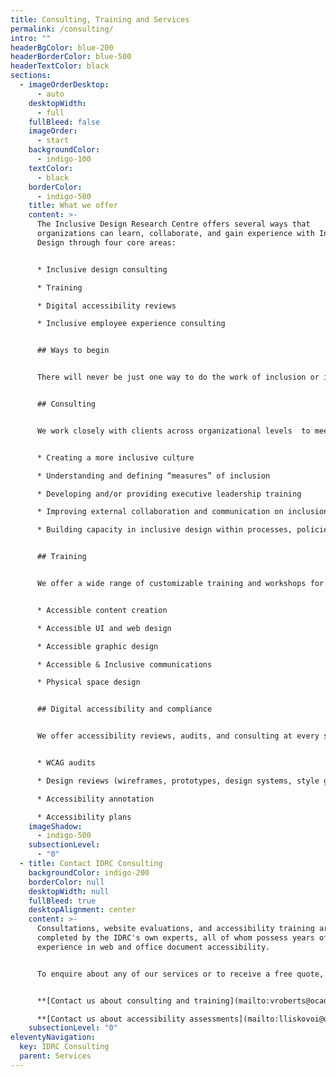 ```yaml
---
title: Consulting, Training and Services
permalink: /consulting/
intro: ""
headerBgColor: blue-200
headerBorderColor: blue-500
headerTextColor: black
sections:
  - imageOrderDesktop:
      - auto
    desktopWidth:
      - full
    fullBleed: false
    imageOrder:
      - start
    backgroundColor:
      - indigo-100
    textColor:
      - black
    borderColor:
      - indigo-500
    title: What we offer
    content: >-
      The Inclusive Design Research Centre offers several ways that
      organizations can learn, collaborate, and gain experience with Inclusive
      Design through four core areas: 


      * Inclusive design consulting

      * T﻿raining

      * D﻿igital accessibility reviews

      * Inclusive employee experience consulting


      ## W﻿ays to begin


      There will never be just one way to do the work of inclusion or inclusive design. Rather than a framework or an ideology, inclusive design is a perspective shift that requires unlearning, questioning, and reimagining. Inclusive Design is the horizontal thread that stretches throughout  the vertical functions/pillars of organizations. This work stretches from very tactical, technical know-how to having a mature emotional intelligence to discern the context, the stakeholders, the needs, and the complex relational aspects of everything. Our mix of services can help you meet your inclusion goals.


      ## C﻿onsulting


      We work closely with clients across organizational levels  to meet them where they are and help them define and achieve sustainable inclusion goals. Together we create customized approaches that are specific to an organization’s context, challenges and goals. We also provide flexible, as needed, consulting support. Consulting services can help you in: 


      * Creating a more inclusive culture

      * Understanding and defining “measures” of inclusion

      * Developing and/or providing executive leadership training

      * Improving external collaboration and communication on inclusion

      * Building capacity in inclusive design within processes, policies, practices, and products


      ## T﻿raining


      We offer a wide range of customizable training and workshops for all your teams, whether you’re looking to change minds, learn practical skills, or inspire hearts. Topics include:


      * Accessible content creation

      * Accessible UI and web design

      * Accessible graphic design

      * Accessible & Inclusive communications

      * Physical space design


      ## D﻿igital accessibility and compliance


      We offer accessibility reviews, audits, and consulting at every stage of the design process. Grounded in our expertise in inclusion and the Web Content Accessibility Guidelines (WCAG), we review designs, websites, mobile apps, and other digital interactions and provide you with the guidance you need to create accessible experiences. You don’t need wait until you've built something to review it. Whether you have napkin sketches, wireframes, functional prototypes, design systems, or anything in between, we can help you identify potential accessibility barriers early and provide specific guidance on how to implement designs and interactions in the most accessible way possible.


      * WCAG audits

      * Design reviews (wireframes, prototypes, design systems, style guides, surveys, etc.)

      * Accessibility annotation

      * Accessibility plans
    imageShadow:
      - indigo-500
    subsectionLevel:
      - "0"
  - title: Contact IDRC Consulting
    backgroundColor: indigo-200
    borderColor: null
    desktopWidth: null
    fullBleed: true
    desktopAlignment: center
    content: >-
      Consultations, website evaluations, and accessibility training are
      completed by the IDRC's own experts, all of whom possess years of
      experience in web and office document accessibility.


      To enquire about any of our services or to receive a free quote, please contact us.


      **[Contact us about consulting and training](mailto:vroberts@ocadu.ca)**

      **[Contact us about accessibility assessments](mailto:lliskovoi@ocadu.ca)**
    subsectionLevel: "0"
eleventyNavigation:
  key: IDRC Consulting
  parent: Services
---
```

